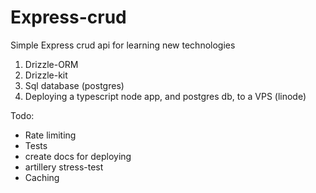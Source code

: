 # Express-crud


 Simple Express crud api for learning new technologies

 1. Drizzle-ORM
 2. Drizzle-kit
 3. Sql database (postgres)
 4. Deploying a typescript node app, and postgres db, to a VPS (linode)

Todo:
* Rate limiting
* Tests 
* create docs for deploying
* artillery stress-test
* Caching
